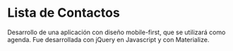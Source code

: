 # Lista de Contactos
Desarrollo de una aplicación con diseño mobile-first, que se utilizará como agenda. Fue desarrollada con jQuery en Javascript y con Materialize.
